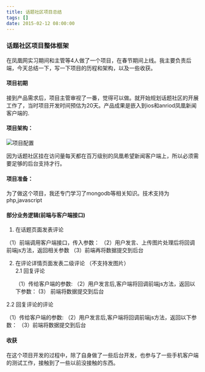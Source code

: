 ```yaml
---
title: 话题社区项目总结
tags: []
date: 2015-02-12 08:00:00
---
```


### 话题社区项目整体框架

在凤凰网实习期间和主管等4人做了一个项目，在春节期间上线。我主要负责后端，今天总结一下，写一下项目的历程和架构，以及一些收获。

<!-- more -->

#### 项目初期

接到产品需求后，项目主管审视了一番，觉得可以做。就开始规划话题社区的开展工作了，当时项目开发时间预估为20天。产品成果是嵌入到ios和anriod凤凰新闻客户端的.

#### 项目架构：

![项目配置](/assets/images/topicConfig.png)

因为话题社区挂在访问量每天都在百万级别的凤凰希望新闻客户端上，所以必须需要足够的后台支持才行。

#### 项目准备：

为了做这个项目，我还专门学习了mongodb等相关知识。技术支持为php,javascript

#### 部分业务逻辑(前端与客户端接口)

1.  在话题页面发表评论 

   （1）前端调用客户端接口，传入参数：
   （2）用户发言、上传图片处理后将回调前端js方法，返回相关参数
   （3）前端再将数据提交到后台
    	

2. 在评论详情页面发表二级评论 （不支持发图片）  
2.1 回复评论
   
   （1）传给客户端的参数:
   （2）用户发言后,客户端将回调前端js方法，返回以下参数：
    (3） 前端将数据提交到后台

2.2 回复评论的评论

   （1）传给客户端的参数:
   （2）用户发言后,客户端将回调前端js方法，返回以下参数：
   （3）前端将数据提交到后台
    		
#### 收获

 在这个项目开发的过程中，除了自身做了一些后台开发，也参与了一些手机客户端的测试工作，接触到了一些以前没接触的东西。
